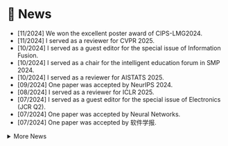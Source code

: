 # 📰 News
- [11/2024] We won the excellent poster award of CIPS-LMG2024.
- [11/2024] I served as a reviewer for CVPR 2025.
- [10/2024] I served as a guest editor for the <a style='text-decoration:none;' href='https://www.sciencedirect.com/special-issue/316104/genai-for-information-fusion'>special issue </a> of Information Fusion.
- [10/2024] I served as a chair for the intelligent education forum in SMP 2024.
- [10/2024] I served as a reviewer for AISTATS 2025.
- [09/2024] One paper was accepted by NeurIPS 2024.
- [08/2024] I served as a reviewer for ICLR 2025.
- [07/2024] I served as a guest editor for the <a style='text-decoration:none;' href='https://www.mdpi.com/journal/electronics/special_issues/956U5962O5'>special issue </a> of Electronics (JCR Q2). 
- [07/2024] One paper was accepted by Neural Networks.
- [07/2024] One paper was accepted by 软件学报.
<details>
  <summary>More News</summary>
  <pre>
 32. [11/2024] We won the excellent poster award of CIPS-LMG2024.
 31. [11/2024] I served as a reviewer for CVPR 2025.
 30. [10/2024] I served as a guest editor for the <a style='text-decoration:none;' href='https://www.sciencedirect.com/special-issue/316104/genai-for-information-fusion'>special issue </a> of Information Fusion.
 29. [10/2024] I served as a chair for the intelligent education forum in SMP 2024.
 28. [10/2024] I served as a reviewer for AISTATS 2025.
 27. [09/2024] One paper was accepted by NeurIPS 2024.
 26. [08/2024] I served as a reviewer for ICLR 2025.
 25. [07/2024] I served as a guest editor for the special issue of Electronics (JCR Q2).
 24. [07/2024] One paper was accepted by Neural Networks.
 23. [07/2024] One paper was accepted by 软件学报.
 22. [05/2024] I served as a reviewer for NeurIPS 2024.
 21. [05/2024] One paper was accepted by ICML 2024.
 20. [04/2024] I served as a Program Committee Member for CIKM 2024.
 19. [04/2024] I received the excellent doctoral thesis from Xi'an Jiaotong University
 18. [04/2024] I received funding from the Youth Talent Support Program of the Shaanxi Association for Science and Technology.
 17. [03/2024] The Family Brain White Paper 3.0 that I contributed to was published.
 16. [02/2024] One paper was accepted by IEEE TPAMI.
 15. [01/2024] One paper was accepted by WWW.
 14. [12/2023] I served as a Program Committee Member for IJCAI 2024.
 13. [11/2023] One paper was accepted by IJCV.
 12. [07/2023] I served as a Program Committee Member for AAAI 2024.
 11. [08/2023] I received funding from the National Natural Science Foundation of China Youth Program.
 10. [07/2023] One paper was accepted by IEEE TNNLS.
  9. [02/2023] I served as a Program Committee Member for IJCAI 2023.
  8. [11/2022] The undergraduate students I co-advised to compete in the eighth International College Students' Internet+ Innovation and Entrepreneurship Competition won the gold prize.
  7. [08/2022] I served as Program Committee Member for AAAI 2023.
  6. [07/2022] I received my Ph.D. degree from Xi'an Jiaotong University.
  5. [04/2022] I ended my visiting at National University of Singapore.
  4. [01/2022] I obtained an offer from Huawei Noah's Ark Lab.
  3. [10/2021] I ended the internship at Amazon.
  2. [07/2021] I was an applied scientist intern at Amazon.
  1. [04/2021] I was a visiting scholar at the National University of Singapore.
  </pre>
</details>